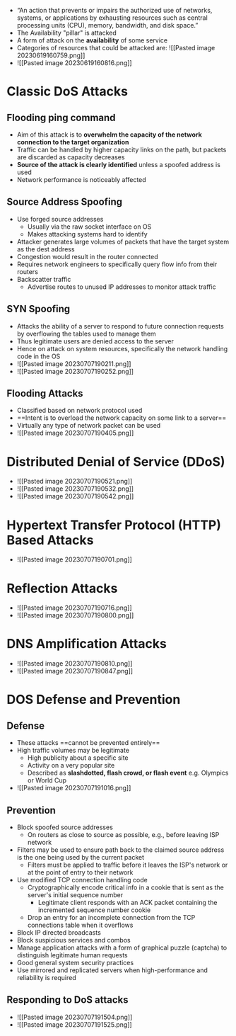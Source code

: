 - “An action that prevents or impairs the authorized use of networks, systems, or applications by exhausting resources such as central processing units (CPU), memory, bandwidth, and disk space.”
- The Availability "pillar" is attacked
- A form of attack on the **availability** of some service
- Categories of resources that could be attacked are: ![[Pasted image 20230619160759.png]]
- ![[Pasted image 20230619160816.png]]
# Classic DoS Attacks
## Flooding ping command
- Aim of this attack is to **overwhelm the capacity of the network connection to the target organization**
- Traffic can be handled by higher capacity links on the path, but packets are discarded as capacity decreases
- **Source of the attack is clearly identified** unless a spoofed address is used
- Network performance is noticeably affected
## Source Address Spoofing
- Use forged source addresses
	- Usually via the raw socket interface on OS
	- Makes attacking systems hard to identify
- Attacker generates large volumes of packets that have the target system as the dest address
- Congestion would result in the router connected 
- Requires network engineers to specifically query flow info from their routers
- Backscatter traffic
	- Advertise routes to unused IP addresses to monitor attack traffic
## SYN Spoofing
- Attacks the ability of a server to respond to future connection requests by overflowing the tables used to manage them
- Thus legitimate users are denied access to the server
- Hence on attack on system resources, specifically the network handling code in the OS
- ![[Pasted image 20230707190211.png]]
- ![[Pasted image 20230707190252.png]]
## Flooding Attacks
- Classified based on network protocol used
- ==Intent is to overload the network capacity on some link to a server==
- Virtually any type of network packet can be used
- ![[Pasted image 20230707190405.png]]
# Distributed Denial of Service (DDoS)
- ![[Pasted image 20230707190521.png]]
- ![[Pasted image 20230707190532.png]]
- ![[Pasted image 20230707190542.png]]
# Hypertext Transfer Protocol (HTTP) Based Attacks
- ![[Pasted image 20230707190701.png]]
# Reflection Attacks
- ![[Pasted image 20230707190716.png]]
- ![[Pasted image 20230707190800.png]]
# DNS Amplification Attacks
- ![[Pasted image 20230707190810.png]]
- ![[Pasted image 20230707190847.png]]
# DOS Defense and Prevention
## Defense
- These attacks ==cannot be prevented entirely==
- High traffic volumes may be legitimate
	- High publicity about a specific site
	- Activity on a very popular site
	- Described as **slashdotted, flash crowd, or flash event** e.g. Olympics or World Cup
- ![[Pasted image 20230707191016.png]]
## Prevention
- Block spoofed source addresses
	- On routers as close to source as possible, e.g., before leaving ISP network
- Filters may be used to ensure path back to the claimed source address is the one being used by the current packet
	- Filters must be applied to traffic before it leaves the ISP's network or at the point of entry to their network
- Use modified TCP connection handling code
	- Cryptographically encode critical info in a cookie that is sent as the server's initial sequence number
		- Legitimate client responds with an ACK packet containing the incremented sequence number cookie
	- Drop an entry for an incomplete connection from the TCP connections table when it overflows
- Block IP directed broadcasts
- Block suspicious services and combos
- Manage application attacks with a form of graphical puzzle (captcha) to distinguish legitimate human requests
- Good general system security practices
- Use mirrored and replicated servers when high-performance and reliability is required
## Responding to DoS attacks
- ![[Pasted image 20230707191504.png]]
- ![[Pasted image 20230707191525.png]]